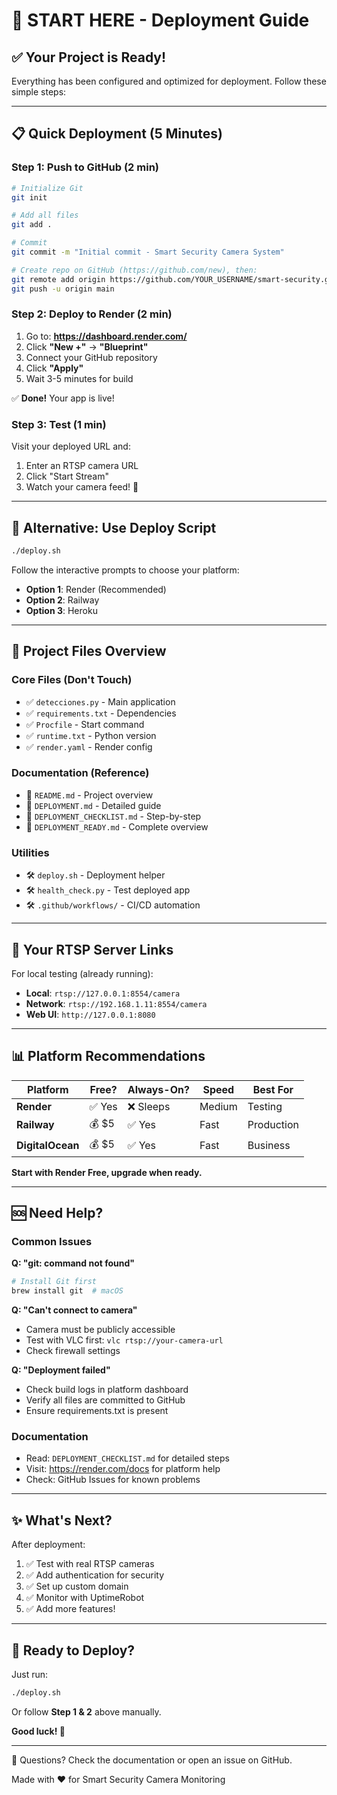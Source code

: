 # 🚀 START HERE - Deployment Guide

## ✅ Your Project is Ready!

Everything has been configured and optimized for deployment. Follow these simple steps:

---

## 📋 Quick Deployment (5 Minutes)

### Step 1: Push to GitHub (2 min)

```bash
# Initialize Git
git init

# Add all files
git add .

# Commit
git commit -m "Initial commit - Smart Security Camera System"

# Create repo on GitHub (https://github.com/new), then:
git remote add origin https://github.com/YOUR_USERNAME/smart-security.git
git push -u origin main
```

### Step 2: Deploy to Render (2 min)

1. Go to: **https://dashboard.render.com/**
2. Click **"New +"** → **"Blueprint"**
3. Connect your GitHub repository
4. Click **"Apply"**
5. Wait 3-5 minutes for build

✅ **Done!** Your app is live!

### Step 3: Test (1 min)

Visit your deployed URL and:
1. Enter an RTSP camera URL
2. Click "Start Stream"
3. Watch your camera feed! 🎥

---

## 🎯 Alternative: Use Deploy Script

```bash
./deploy.sh
```

Follow the interactive prompts to choose your platform:
- **Option 1**: Render (Recommended)
- **Option 2**: Railway
- **Option 3**: Heroku

---

## 📁 Project Files Overview

### Core Files (Don't Touch)
- ✅ `detecciones.py` - Main application
- ✅ `requirements.txt` - Dependencies
- ✅ `Procfile` - Start command
- ✅ `runtime.txt` - Python version
- ✅ `render.yaml` - Render config

### Documentation (Reference)
- 📖 `README.md` - Project overview
- 📖 `DEPLOYMENT.md` - Detailed guide
- 📖 `DEPLOYMENT_CHECKLIST.md` - Step-by-step
- 📖 `DEPLOYMENT_READY.md` - Complete overview

### Utilities
- 🛠️ `deploy.sh` - Deployment helper
- 🛠️ `health_check.py` - Test deployed app
- 🛠️ `.github/workflows/` - CI/CD automation

---

## 🔗 Your RTSP Server Links

For local testing (already running):
- **Local**: `rtsp://127.0.0.1:8554/camera`
- **Network**: `rtsp://192.168.1.11:8554/camera`
- **Web UI**: `http://127.0.0.1:8080`

---

## 📊 Platform Recommendations

| Platform | Free? | Always-On? | Speed | Best For |
|----------|-------|------------|-------|----------|
| **Render** | ✅ Yes | ❌ Sleeps | Medium | Testing |
| **Railway** | 💰 $5 | ✅ Yes | Fast | Production |
| **DigitalOcean** | 💰 $5 | ✅ Yes | Fast | Business |

**Start with Render Free, upgrade when ready.**

---

## 🆘 Need Help?

### Common Issues

**Q: "git: command not found"**
```bash
# Install Git first
brew install git  # macOS
```

**Q: "Can't connect to camera"**
- Camera must be publicly accessible
- Test with VLC first: `vlc rtsp://your-camera-url`
- Check firewall settings

**Q: "Deployment failed"**
- Check build logs in platform dashboard
- Verify all files are committed to GitHub
- Ensure requirements.txt is present

### Documentation
- Read: `DEPLOYMENT_CHECKLIST.md` for detailed steps
- Visit: https://render.com/docs for platform help
- Check: GitHub Issues for known problems

---

## ✨ What's Next?

After deployment:
1. ✅ Test with real RTSP cameras
2. ✅ Add authentication for security
3. ✅ Set up custom domain
4. ✅ Monitor with UptimeRobot
5. ✅ Add more features!

---

## 🎊 Ready to Deploy?

Just run:

```bash
./deploy.sh
```

Or follow **Step 1 & 2** above manually.

**Good luck! 🚀**

---

📧 Questions? Check the documentation or open an issue on GitHub.

Made with ❤️ for Smart Security Camera Monitoring
